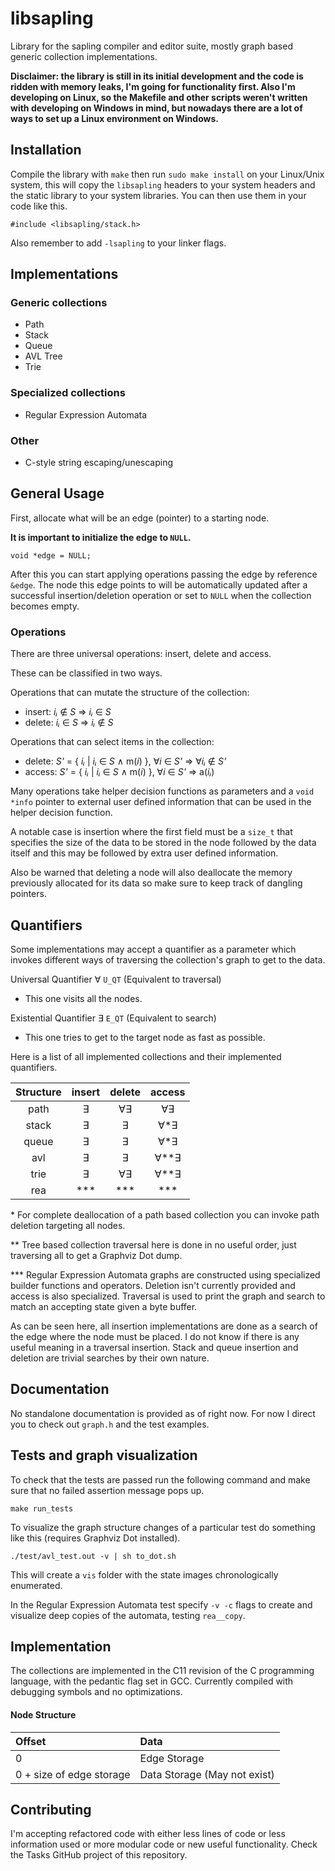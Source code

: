 # libsapling

Library for the sapling compiler and editor suite, mostly graph based generic
collection implementations.

**Disclaimer: the library is still in its initial development and the
code is ridden with memory leaks, I'm going for functionality first. Also I'm
developing on Linux, so the Makefile and other scripts weren't written with
developing on Windows in mind, but nowadays there are a lot of ways to set up
a Linux environment on Windows.**

## Installation

Compile the library with ```make``` then run ```sudo make install``` on your
Linux/Unix system, this will copy the ```libsapling``` headers to your system
headers and the static library to your system libraries. You can then use them
in your code like this.

```
#include <libsapling/stack.h>
```

Also remember to add ```-lsapling``` to your linker flags.

## Implementations

### Generic collections

- Path
- Stack
- Queue
- AVL Tree
- Trie

### Specialized collections

- Regular Expression Automata

### Other

- C-style string escaping/unescaping

## General Usage

First, allocate what will be an edge (pointer) to a starting node.

**It is important to initialize the edge to ```NULL```.**

```
void *edge = NULL;
```

After this you can start applying operations passing the edge by reference
```&edge```. The node this edge points to will be automatically updated after a
successful insertion/deletion operation or set to ```NULL``` when the
collection becomes empty.

### Operations

There are three universal operations: insert, delete and access.

These can be classified in two ways.

Operations that can mutate the structure of the collection:
- insert: *iᵢ* ∉ *S* ⇒ *iᵢ* ∈ *S*
- delete: *iᵢ* ∈ *S* ⇒ *iᵢ* ∉ *S*

Operations that can select items in the collection:
- delete: *S'* = { *iᵢ* | *iᵢ* ∈ *S* ∧ m(*i*) }, ∀*i* ∈ *S'* ⇒ ∀*iᵢ* ∉ *S'*
- access: *S'* = { *iᵢ* | *iᵢ* ∈ *S* ∧ m(*i*) }, ∀*i* ∈ *S'* ⇒ a(*iᵢ*)

Many operations take helper decision functions as parameters and a
```void *info``` pointer to external user defined information that can be used
in the helper decision function.

A notable case is insertion where the first field must be a ```size_t``` that
specifies the size of the data to be stored in the node followed by the data
itself and this may be followed by extra user defined information.

Also be warned that deleting a node will also deallocate the memory previously
allocated for its data so make sure to keep track of dangling pointers.


## Quantifiers

Some implementations may accept a quantifier as a parameter which invokes
different ways of traversing the collection's graph to get to the data.

Universal Quantifier ∀ ```U_QT``` (Equivalent to traversal)
- This one visits all the nodes.

Existential Quantifier ∃ ```E_QT``` (Equivalent to search)
- This one tries to get to the target node as fast as possible.

Here is a list of all implemented collections and their implemented
quantifiers.

Structure|insert|delete|access
:-:|:-:|:-:|:-:
path|∃|∀∃|∀∃
stack|∃|∃|∀*∃
queue|∃|∃|∀*∃
avl|∃|∃|∀**∃
trie|∃|∀∃|∀**∃
rea|***|***|***

\* For complete deallocation of a path based collection you can invoke path
deletion targeting all nodes.

\** Tree based collection traversal here is done in no useful order, just
traversing all to get a Graphviz Dot dump.

\*** Regular Expression Automata graphs are constructed using specialized
builder functions and operators. Deletion isn't currently provided and access
is also specialized. Traversal is used to print the graph and search to match
an accepting state given a byte buffer.

As can be seen here, all insertion implementations are done as a search of the
edge where the node must be placed. I do not know if there is any useful
meaning in a traversal insertion. Stack and queue insertion and deletion are
trivial searches by their own nature.

## Documentation

No standalone documentation is provided as of right now. For now I direct you
to check out ```graph.h``` and the test examples.

## Tests and graph visualization

To check that the tests are passed run the following command and make sure that
no failed assertion message pops up.

```make run_tests```

To visualize the graph structure changes of a particular test do something like
this (requires Graphviz Dot installed).

```./test/avl_test.out -v | sh to_dot.sh```

This will create a ```vis``` folder with the state images chronologically
enumerated.

In the Regular Expression Automata test specify ```-v -c``` flags to create and
visualize deep copies of the automata, testing ```rea__copy```.

## Implementation

The collections are implemented in the C11 revision of the C programming
language, with the pedantic flag set in GCC. Currently compiled with debugging
symbols and no optimizations.

#### Node Structure

Offset|Data
:-|:-
0|Edge Storage
0 + size of edge storage|Data Storage (May not exist)

## Contributing

I'm accepting refactored code with either less lines of code or less
information used or more modular code or new useful functionality. Check the
Tasks GitHub project of this repository.
